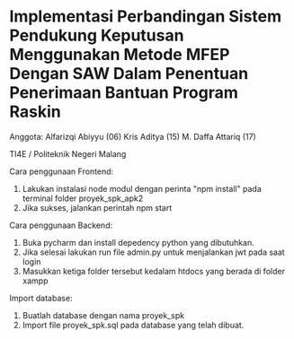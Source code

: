 # Implementasi Perbandingan Sistem Pendukung Keputusan Menggunakan Metode MFEP Dengan SAW Dalam Penentuan Penerimaan Bantuan Program Raskin
Anggota:
Alfarizqi Abiyyu  (06)
Kris Aditya       (15)
M. Daffa Attariq  (17)

TI4E / Politeknik Negeri Malang

Cara penggunaan Frontend:
1. Lakukan instalasi node modul dengan perinta "npm install" pada terminal folder proyek_spk_apk2
2. Jika sukses, jalankan perintah npm start

Cara penggunaan Backend:
1. Buka pycharm dan install depedency python yang dibutuhkan.
2. Jika selesai lakukan run file admin.py untuk menjalankan jwt pada saat login
3. Masukkan ketiga folder tersebut kedalam htdocs yang berada di folder xampp

Import database:
1. Buatlah database dengan nama proyek_spk
2. Import file proyek_spk.sql pada database yang telah dibuat.


